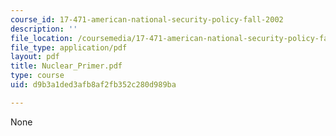 ```yaml
---
course_id: 17-471-american-national-security-policy-fall-2002
description: ''
file_location: /coursemedia/17-471-american-national-security-policy-fall-2002/d9b3a1ded3afb8af2fb352c280d989ba_Nuclear_Primer.pdf
file_type: application/pdf
layout: pdf
title: Nuclear_Primer.pdf
type: course
uid: d9b3a1ded3afb8af2fb352c280d989ba

---
```

None